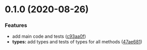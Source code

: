 # 0.1.0 (2020-08-26)


### Features

* add main code and tests ([c93aa0f](https://github.com/megazazik/react-redux-partial/commit/c93aa0f289bf3d39f9707494e7a04ddab7edbdce))
* **types:** add types and tests of types for all methods ([47ae681](https://github.com/megazazik/react-redux-partial/commit/47ae68162b33a7b77646f6ae74c3852bb90e30fb))



